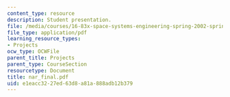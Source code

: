 ```yaml
---
content_type: resource
description: Student presentation.
file: /media/courses/16-83x-space-systems-engineering-spring-2002-spring-2003/e1eacc3227ed63d8a81a888adb12b379_nar_final.pdf
file_type: application/pdf
learning_resource_types:
- Projects
ocw_type: OCWFile
parent_title: Projects
parent_type: CourseSection
resourcetype: Document
title: nar_final.pdf
uid: e1eacc32-27ed-63d8-a81a-888adb12b379
---
```

